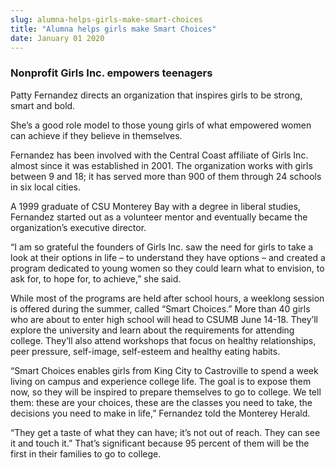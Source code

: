 ```yaml
---
slug: alumna-helps-girls-make-smart-choices
title: "Alumna helps girls make Smart Choices"
date: January 01 2020
---
```


 
<h3>Nonprofit Girls Inc. empowers teenagers</h3>
<p>
  Patty Fernandez directs an organization that inspires girls to be strong,
  smart and bold.
</p>
<p>
  She’s a good role model to those young girls of what empowered women can
  achieve if they believe in themselves.
</p>
<p>
  Fernandez has been involved with the Central Coast affiliate of Girls Inc.
  almost since it was established in 2001. The organization works with girls
  between 9 and 18; it has served more than 900 of them through 24 schools in
  six local cities.
</p>
<p>
  A 1999 graduate of CSU Monterey Bay with a degree in liberal studies,
  Fernandez started out as a volunteer mentor and eventually became the
  organization’s executive director.
</p>
<p>
  “I am so grateful the founders of Girls Inc. saw the need for girls to take a
  look at their options in life – to understand they have options – and created
  a program dedicated to young women so they could learn what to envision, to
  ask for, to hope for, to achieve,” she said.
</p>
<p>
  While most of the programs are held after school hours, a weeklong session is
  offered during the summer, called “Smart Choices.” More than 40 girls who are
  about to enter high school will head to CSUMB June 14-18. They’ll explore the
  university and learn about the requirements for attending college. They’ll
  also attend workshops that focus on healthy relationships, peer pressure,
  self-image, self-esteem and healthy eating habits.
</p>
<p>
  “Smart Choices enables girls from King City to Castroville to spend a week
  living on campus and experience college life. The goal is to expose them now,
  so they will be inspired to prepare themselves to go to college. We tell them:
  these are your choices, these are the classes you need to take, the decisions
  you need to make in life,” Fernandez told the Monterey Herald.
</p>
<p>
  “They get a taste of what they can have; it’s not out of reach. They can see
  it and touch it.” That’s significant because 95 percent of them will be the
  first in their families to go to college.
</p>
 
